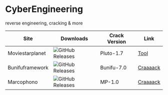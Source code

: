 # CyberEngineering
reverse engineering, cracking &amp; more

Site | Downloads | Crack Version | Link |
------------ | ------------- | ------------- | ------------- |
Moviestarplanet | <img alt="GitHub Releases" src="https://img.shields.io/github/downloads/cydolo/CyberEngineering/Pluto-1.7/total?color=darkcyan&label=Downloads&style=flat-square"> | Pluto-1.7 | [Tool](https://github.com/cydolo/CyberEngineering/tree/master/Moviestarplanet.de)
Bunifuframework | <img alt="GitHub Releases" src="https://img.shields.io/github/downloads/cydolo/CyberEngineering/Bunifu-7.0/total?color=darkcyan&label=Downloads&style=flat-square">| Bunifu-7.0| [Craaaack](https://github.com/cydolo/CyberEngineering/tree/master/Bunifuframework.com)
Marcophono | <img alt="GitHub Releases" src="https://img.shields.io/github/downloads/cydolo/CyberEngineering/MP-1.0/total?color=darkcyan&label=Downloads&style=flat-square"> |  MP-1.0| [Craaaack](https://github.com/cydolo/CyberEngineering/tree/master/Marcophono.de) |
